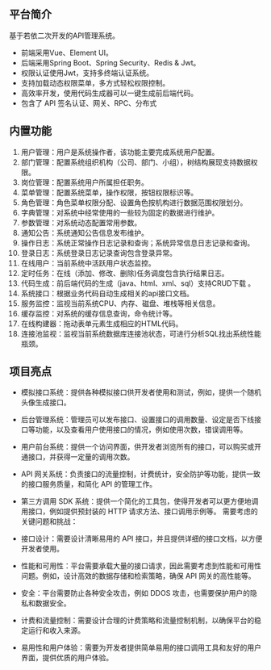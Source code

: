 ## 平台简介

基于若依二次开发的API管理系统。

* 前端采用Vue、Element UI。
* 后端采用Spring Boot、Spring Security、Redis & Jwt。
* 权限认证使用Jwt，支持多终端认证系统。
* 支持加载动态权限菜单，多方式轻松权限控制。
* 高效率开发，使用代码生成器可以一键生成前后端代码。
* 包含了 API 签名认证、网关、RPC、分布式

## 内置功能

1.  用户管理：用户是系统操作者，该功能主要完成系统用户配置。
2.  部门管理：配置系统组织机构（公司、部门、小组），树结构展现支持数据权限。
3.  岗位管理：配置系统用户所属担任职务。
4.  菜单管理：配置系统菜单，操作权限，按钮权限标识等。
5.  角色管理：角色菜单权限分配、设置角色按机构进行数据范围权限划分。
6.  字典管理：对系统中经常使用的一些较为固定的数据进行维护。
7.  参数管理：对系统动态配置常用参数。
8.  通知公告：系统通知公告信息发布维护。
9.  操作日志：系统正常操作日志记录和查询；系统异常信息日志记录和查询。
10. 登录日志：系统登录日志记录查询包含登录异常。
11. 在线用户：当前系统中活跃用户状态监控。
12. 定时任务：在线（添加、修改、删除)任务调度包含执行结果日志。
13. 代码生成：前后端代码的生成（java、html、xml、sql）支持CRUD下载 。
14. 系统接口：根据业务代码自动生成相关的api接口文档。
15. 服务监控：监视当前系统CPU、内存、磁盘、堆栈等相关信息。
16. 缓存监控：对系统的缓存信息查询，命令统计等。
17. 在线构建器：拖动表单元素生成相应的HTML代码。
18. 连接池监视：监视当前系统数据库连接池状态，可进行分析SQL找出系统性能瓶颈。

## 项目亮点

* 模拟接口系统：提供各种模拟接口供开发者使用和测试，例如，提供一个随机头像生成接口。
* 后台管理系统：管理员可以发布接口、设置接口的调用数量、设定是否下线接口等功能，以及查看用户使用接口的情况，例如使用次数，错误调用等。
* 用户前台系统：提供一个访问界面，供开发者浏览所有的接口，可以购买或开通接口，并获得一定量的调用次数。
* API 网关系统：负责接口的流量控制，计费统计，安全防护等功能，提供一致的接口服务质量，和简化 API 的管理工作。
* 第三方调用 SDK 系统：提供一个简化的工具包，使得开发者可以更方便地调用接口，例如提供预封装的 HTTP 请求方法、接口调用示例等。
需要考虑的关键问题和挑战：

* 接口设计：需要设计清晰易用的 API 接口，并且提供详细的接口文档，以方便开发者使用。
* 性能和可用性：平台需要承载大量的接口请求，因此需要考虑到性能和可用性问题。例如，设计高效的数据存储和检索策略，确保 API 网关的高性能等。
* 安全：平台需要防止各种安全攻击，例如 DDOS 攻击，也需要保护用户的隐私和数据安全。
* 计费和流量控制：需要设计合理的计费策略和流量控制机制，以确保平台的稳定运行和收入来源。
* 易用性和用户体验：需要为开发者提供简单易用的接口调用工具和友好的用户界面，提供优质的用户体验。